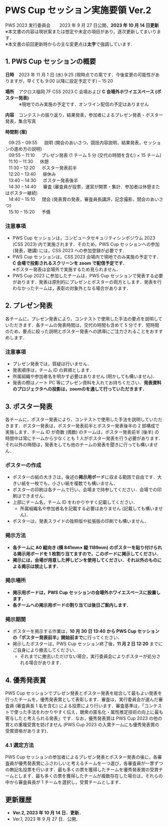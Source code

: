 # PWS Cup セッション実施要領 **Ver.2**
PWS 2023 実行委員会 &ensp;&ensp;&ensp; 2023 年 9 月 27 日公開，**2023 年 10 月 14 日更新**  
※本文書の内容は現状案または想定や未定の項目があり，逐次更新してまいります．  
※本文書の前回更新時からの主な変更点は**太字**で強調しています．

## 1. PWS Cup セッションの概要
**日時** &ensp; 2023 年 11 月 1 日 (水) 9:25 (現時点での案です．今後変更の可能性がありますが，早くても 9:00 以降に設定予定です) – 15:20

**場所** &ensp; アクロス福岡 7F CSS 2023 C 会場および **C 会場外ホワイエスペース (ポスター発表)**  
&ensp; &ensp; &ensp; &ensp; ※現地でのみ実施の予定です．オンライン配信の予定はありません  

**内容** &ensp; コンテストの振り返り，結果発表，参加者によるプレゼン発表・ポスター発表，集合写真  

**時間割 (案)**

  &ensp; 09:25 – 09:55 &ensp;&ensp; 説明 (開会のあいさつ，競技内容説明，結果発表，セッションの進め方の説明)  
  &ensp; 09:55 – 11:10 &ensp;&ensp; プレゼン発表 (1 チーム 5 分 (交代の時間を含む) × 15 チーム)  
  &ensp; 11:10 – 11:30 &ensp;&ensp; 休憩  
  &ensp; 11:30 – 12:20 &ensp;&ensp; ポスター発表前半  
  &ensp; 12:20 – 13:40 &ensp;&ensp; 昼休み  
  &ensp; 13:40 – 14:30 &ensp;&ensp; ポスター発表後半  
  &ensp; 14:30 – 14:40 &ensp;&ensp; 審査 (審査員が投票，運営が開票・集計．参加者は休憩またはポスター継続)  
  &ensp; 14:40 – 15:10 &ensp;&ensp; 閉会 (発表賞の発表，審査員長講評，記念撮影，閉会のあいさつ)  
  &ensp; 15:10 – 15:20 &ensp;&ensp; 予備  
  
### 注意事項
- PWS Cup セッションは，コンピュータセキュリティシンポジウム 2023 (CSS 2023) 内で実施されます．そのため，PWS Cup セッションへの参加 (発表，聴講) には，CSS 2023 への参加登録が必要です．
- PWS Cup セッションは，CSS 2023 会場内で現地でのみ実施の予定です．**C 会場で投影されるスクリーンを zoom で配信予定です．**  
  ※ポスター発表は会場外で実施するため見られません．
- PWS Cup 2023 に参加したチームは，PWS Cup セッションで発表する必要があります．発表は原則的にプレゼンとポスターの両方とします．発表を行わなかったチームは，表彰の対象外となる場合があります．

## 2. プレゼン発表  
各チームに，プレゼン発表により，コンテストで使用した手法の要点を説明していただきます．各チームの発表時間は，交代の時間も含めて 5 分です．短時間のため，要点に絞った説明とポスター発表への誘導にご注力されることをおすすめします．

### 注意事項
- プレゼン発表では，質疑は行いません．
- 発表順序は，チーム ID の昇順とします．
- 所属組織や参加者名を明かす必要はありません (明かしても構いません)．
- 発表の際はノート PC 等にプレゼン資料を入れてお持ちください．**発表資料のプロジェクタへの投影は，zoomのを通して行っていただきます．**

## 3. ポスター発表
各チームに，ポスター発表により，コンテストで使用した手法を説明していただきます．ポスター発表は，ポスター発表前半とポスター発表後半の 2 部構成で実施します．チーム ID が奇数 (偶数) のチームは，ポスター発表前半 (後半) の時間中は常にチームから少なくとも 1 人がポスター発表を行う必要があります．それ以外の時間は，発表をしても他のチームの発表を聞きに行っても構いません．

### ポスターの作成
- ポスターの紙の大きさは，後述の**掲示用ボード**に収まる範囲で自由です．大きい紙を一枚でも，小さい紙を複数でも構いません．
- ポスターの印刷は各チームで行い，会場まで持参してください．会場での印刷はできません．
- 上部にチーム名，チーム ID をわかりやすく記載してください．
  - 所属組織名や参加者名を記載する必要はありません (記載しても構いません)．
- ポスターは，発表スライドの抜粋版や拡張版の印刷でも構いません．

### 掲示方法
- **各チームに A0 縦向き (横 841mm× 縦 1189mm) のポスターを貼り付けられる掲示用ボードを 1 枚割り当てますので，このボードに掲示してください．**
- **掲示には，会場が用意した押しピンを使用してください．それ以外のものによる掲示は禁止します．**

### 掲示場所
- **掲示用ボードは，PWS Cup セッションの会場外ホワイエスペースに設置します．**
- **各チームへの掲示用ボードの割り当ては後日ご案内します．**

### 掲示期間
- ポスターを掲示する作業は，**10 月 30 日 13:40 から PWS Cup セッションの「ポスター発表前半」開始前まで**に行ってください．
- 掲示したポスターは，PWS Cup セッション終了後，**11 月 2 日 12:20** までにご自身により撤去してください．
  - それまでに撤去いただけない場合，実行委員会によりポスターが処分される場合があります．

## 4. 優秀発表賞
PWS Cup セッションでプレゼン発表とポスター発表を総合して最もよい発表を行ったチームを，優秀発表賞として表彰します．審査は，実行委員会が選んだ審査員 (審査員長 1 名を含む) による投票により行います．審査基準は，「コンテストで使った手法をわかりやすく伝え，聴衆の匿名化・属性推定技術の向上に最も寄与したと考えられる発表」です．なお，優秀発表賞は PWS Cup 2023 の他の賞との重複受賞を妨げません (PWS Cup 2023 の入賞チームにも優秀発表賞の受賞資格があります)．

### 4.1 選定方法
PWS Cup セッションの参加者によるプレゼン発表とポスター発表の後に，各審査員が優秀発表賞にふさわしいと考えるチームを一つ選び，各審査員が一票ずつの無記名投票を行います．最も多くの票を獲得したチームを優秀発表賞の受賞チームとします．最も多くの票を獲得したチームが複数存在した場合は，それらの中から審査員長が 1 チームを選択し，受賞チームとします．

## 更新履歴
- **Ver.2, 2023 年 10 月 14 日．更新．**
- Ver.1, 2023 年 9 月 27 日．公開．
